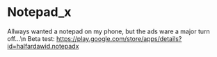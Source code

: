 # Notepad_x
Allways wanted a notepad on my phone, but the ads ware a major turn off...\n
Beta test:
https://play.google.com/store/apps/details?id=halfardawid.notepadx
